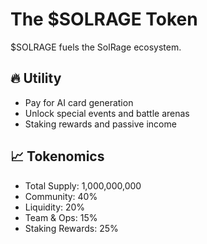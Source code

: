 # The $SOLRAGE Token

$SOLRAGE fuels the SolRage ecosystem.

## 🔥 Utility
- Pay for AI card generation
- Unlock special events and battle arenas
- Staking rewards and passive income

## 📈 Tokenomics
- Total Supply: 1,000,000,000
- Community: 40%
- Liquidity: 20%
- Team & Ops: 15%
- Staking Rewards: 25%
